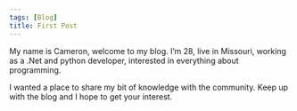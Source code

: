 ```yaml
---
tags: [Blog]
title: First Post
---
```


My name is Cameron, welcome to my blog.
I’m 28, live in Missouri, working as a .Net and python developer, interested in everything about programming.

I wanted a place to share my bit of knowledge with the community.
Keep up with the blog and I hope to get your interest.